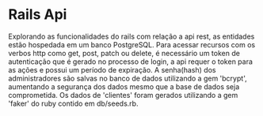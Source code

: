 # Rails Api

Explorando as funcionalidades do rails com relação a api rest, as entidades estão hospedada em um banco PostgreSQL. Para acessar recursos com os verbos http como get, post, patch ou delete, é necessário um token de autenticação que é gerado no processo de login, a api requer o token para as ações e possui um período de expiração. A senha(hash) dos administradores são salvas no banco de dados utilizando a gem 'bcrypt', aumentando a segurança dos dados mesmo que a base de dados seja comprometida. Os dados de 'clientes' foram gerados utilizando a gem 'faker' do ruby contido em db/seeds.rb.

